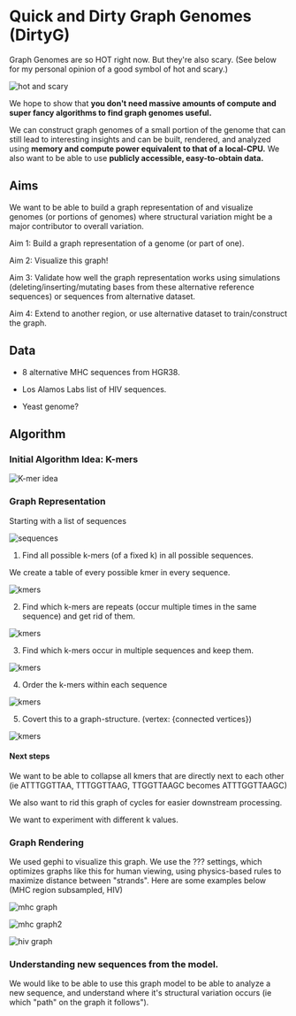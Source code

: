 # Quick and Dirty Graph Genomes (DirtyG)

Graph Genomes are so HOT right now.  But they're also scary. (See below for my personal opinion of a good symbol of hot and scary.)

![hot and scary](hot_and_scary.jpg)

We hope to show that **you don't need massive amounts of compute and super fancy algorithms to find graph genomes useful.**

We can construct graph genomes of a small portion of the genome that can still lead to interesting insights and can be built, rendered, and analyzed using **memory and compute power equivalent to that of a local-CPU.**  We also want to be able to use **publicly accessible, easy-to-obtain data.**

## Aims

We want to be able to build a graph representation of and visualize genomes (or portions of genomes) where structural variation might be a major contributor to overall variation.

Aim 1: Build a graph representation of a genome (or part of one).

Aim 2: Visualize this graph!

Aim 3: Validate how well the graph representation works using simulations (deleting/inserting/mutating bases from these alternative reference sequences) or sequences from alternative dataset.

Aim 4: Extend to another region, or use alternative dataset to train/construct the graph.

## Data

- 8 alternative MHC sequences from HGR38.

- Los Alamos Labs list of HIV sequences.

- Yeast genome?

## Algorithm

### Initial Algorithm Idea: K-mers

![K-mer idea](kmer_idea.jpg)


### Graph Representation

Starting with a list of sequences

![sequences](sequences.png)


1. Find all possible k-mers (of a fixed k) in all possible sequences.

We create a table of every possible kmer in every sequence.

![kmers](pos.png)

2. Find which k-mers are repeats (occur multiple times in the same sequence) and get rid of them.

![kmers](pos_starts.png)

3. Find which k-mers occur in multiple sequences and keep them.

![kmers](n_repeats.png)

4. Order the k-mers within each sequence 

![kmers](to_order.png)

5. Covert this to a graph-structure. (vertex: {connected vertices})

![kmers](to_edge_list.png)

#### Next steps

We want to be able to collapse all kmers that are directly next to each other (ie ATTTGGTTAA, TTTGGTTAAG, TTGGTTAAGC becomes ATTTGGTTAAGC)

We also want to rid this graph of cycles for easier downstream processing.

We want to experiment with different k values.

### Graph Rendering

We used gephi to visualize this graph. We use the ??? settings, which optimizes graphs like this for human viewing, using physics-based rules to maximize distance between "strands".  Here are some examples below (MHC region subsampled, HIV)

![mhc graph](mhc_graph.jpg)

![mhc graph2](mhc_2.jpg)


![hiv graph](hiv_graph.jpg)

### Understanding new sequences from the model.

We would like to be able to use this graph model to be able to analyze a new sequence, and understand where it's structural variation occurs (ie which "path" on the graph it follows"). 

